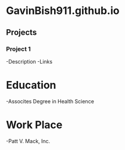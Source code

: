 # GavinBish911.github.io

## Projects

### Project 1
-Description
-Links

# Education
-Assocites Degree in Health Science

# Work Place
-Patt V. Mack, Inc.
